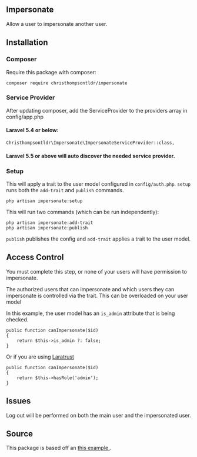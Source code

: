 ## Impersonate

Allow a user to impersonate another user.

## Installation

### Composer

Require this package with composer:

```
composer require christhompsontldr/impersonate
```

### Service Provider

After updating composer, add the ServiceProvider to the providers array in config/app.php

#### Laravel 5.4 or below:

```
Christhompsontldr\Impersonate\ImpersonateServiceProvider::class,
```

#### Laravel 5.5 or above will auto discover the needed service provider.

### Setup

This will apply a trait to the user model configured in `config/auth.php`.  `setup` runs both the `add-trait` and `publish` commands.

```
php artisan impersonate:setup
```

This will run two commands (which can be run independently):
```
php artisan impersonate:add-trait
php artisan impersonate:publish
```

`publish` publishes the config and `add-trait` applies a trait to the user model.

## Access Control

You must complete this step, or none of your users will have permission to impersonate.

The authorized users that can impersonate and which users they can impersonate is controlled via the trait.  This can be overloaded on your user model

In this example, the user model has an `is_admin` attribute that is being checked.

```
public function canImpersonate($id)
{
    return $this->is_admin ?: false;
}
```

Or if you are using [Laratrust](https://github.com/santigarcor/laratrust)

```
public function canImpersonate($id)
{
    return $this->hasRole('admin');
}
```


## Issues

Log out will be performed on both the main user and the impersonated user.

## Source

This package is based off an [this example.](http://blog.mauriziobonani.com/easily-impersonate-any-user-in-a-laravel-application/).